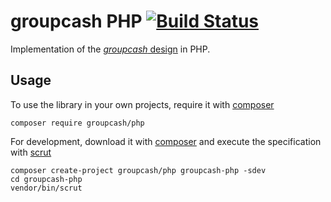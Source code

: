 # groupcash PHP [![Build Status](https://travis-ci.org/groupcash/php.png?branch=master)](https://travis-ci.org/groupcash/php)

Implementation of the [*groupcash* design][design] in PHP.

[design]: https://github.com/groupcash/core/blob/master/specifications/design.md

## Usage

To use the library in your own projects, require it with [composer]

    composer require groupcash/php

For development, download it with [composer] and execute the specification with [scrut]

    composer create-project groupcash/php groupcash-php -sdev
    cd groupcash-php
    vendor/bin/scrut

[composer]: http://getcomposer.org
[scrut]: https://github.com/rtens/scrut
